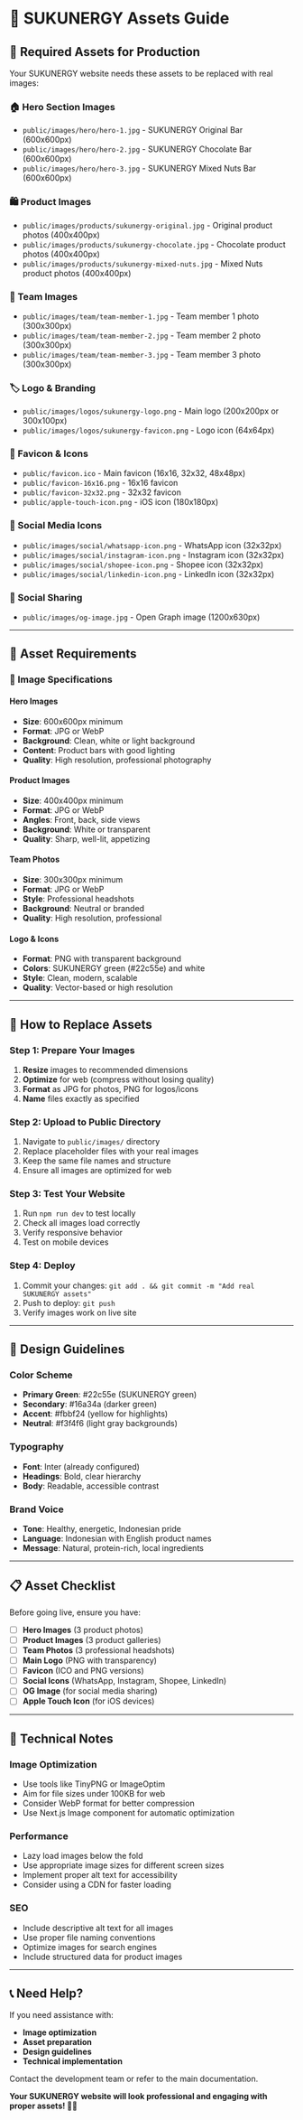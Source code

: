 # 🎨 SUKUNERGY Assets Guide

## 📁 **Required Assets for Production**

Your SUKUNERGY website needs these assets to be replaced with real images:

### **🏠 Hero Section Images**
- `public/images/hero/hero-1.jpg` - SUKUNERGY Original Bar (600x600px)
- `public/images/hero/hero-2.jpg` - SUKUNERGY Chocolate Bar (600x600px)  
- `public/images/hero/hero-3.jpg` - SUKUNERGY Mixed Nuts Bar (600x600px)

### **🛍️ Product Images**
- `public/images/products/sukunergy-original.jpg` - Original product photos (400x400px)
- `public/images/products/sukunergy-chocolate.jpg` - Chocolate product photos (400x400px)
- `public/images/products/sukunergy-mixed-nuts.jpg` - Mixed Nuts product photos (400x400px)

### **👥 Team Images**
- `public/images/team/team-member-1.jpg` - Team member 1 photo (300x300px)
- `public/images/team/team-member-2.jpg` - Team member 2 photo (300x300px)
- `public/images/team/team-member-3.jpg` - Team member 3 photo (300x300px)

### **🏷️ Logo & Branding**
- `public/images/logos/sukunergy-logo.png` - Main logo (200x200px or 300x100px)
- `public/images/logos/sukunergy-favicon.png` - Logo icon (64x64px)

### **📱 Favicon & Icons**
- `public/favicon.ico` - Main favicon (16x16, 32x32, 48x48px)
- `public/favicon-16x16.png` - 16x16 favicon
- `public/favicon-32x32.png` - 32x32 favicon
- `public/apple-touch-icon.png` - iOS icon (180x180px)

### **📱 Social Media Icons**
- `public/images/social/whatsapp-icon.png` - WhatsApp icon (32x32px)
- `public/images/social/instagram-icon.png` - Instagram icon (32x32px)
- `public/images/social/shopee-icon.png` - Shopee icon (32x32px)
- `public/images/social/linkedin-icon.png` - LinkedIn icon (32x32px)

### **📸 Social Sharing**
- `public/images/og-image.jpg` - Open Graph image (1200x630px)

---

## 🎯 **Asset Requirements**

### **📐 Image Specifications**

#### **Hero Images**
- **Size**: 600x600px minimum
- **Format**: JPG or WebP
- **Background**: Clean, white or light background
- **Content**: Product bars with good lighting
- **Quality**: High resolution, professional photography

#### **Product Images**
- **Size**: 400x400px minimum
- **Format**: JPG or WebP
- **Angles**: Front, back, side views
- **Background**: White or transparent
- **Quality**: Sharp, well-lit, appetizing

#### **Team Photos**
- **Size**: 300x300px minimum
- **Format**: JPG or WebP
- **Style**: Professional headshots
- **Background**: Neutral or branded
- **Quality**: High resolution, professional

#### **Logo & Icons**
- **Format**: PNG with transparent background
- **Colors**: SUKUNERGY green (#22c55e) and white
- **Style**: Clean, modern, scalable
- **Quality**: Vector-based or high resolution

---

## 🚀 **How to Replace Assets**

### **Step 1: Prepare Your Images**
1. **Resize** images to recommended dimensions
2. **Optimize** for web (compress without losing quality)
3. **Format** as JPG for photos, PNG for logos/icons
4. **Name** files exactly as specified

### **Step 2: Upload to Public Directory**
1. Navigate to `public/images/` directory
2. Replace placeholder files with your real images
3. Keep the same file names and structure
4. Ensure all images are optimized for web

### **Step 3: Test Your Website**
1. Run `npm run dev` to test locally
2. Check all images load correctly
3. Verify responsive behavior
4. Test on mobile devices

### **Step 4: Deploy**
1. Commit your changes: `git add . && git commit -m "Add real SUKUNERGY assets"`
2. Push to deploy: `git push`
3. Verify images work on live site

---

## 🎨 **Design Guidelines**

### **Color Scheme**
- **Primary Green**: #22c55e (SUKUNERGY green)
- **Secondary**: #16a34a (darker green)
- **Accent**: #fbbf24 (yellow for highlights)
- **Neutral**: #f3f4f6 (light gray backgrounds)

### **Typography**
- **Font**: Inter (already configured)
- **Headings**: Bold, clear hierarchy
- **Body**: Readable, accessible contrast

### **Brand Voice**
- **Tone**: Healthy, energetic, Indonesian pride
- **Language**: Indonesian with English product names
- **Message**: Natural, protein-rich, local ingredients

---

## 📋 **Asset Checklist**

Before going live, ensure you have:

- [ ] **Hero Images** (3 product photos)
- [ ] **Product Images** (3 product galleries)
- [ ] **Team Photos** (3 professional headshots)
- [ ] **Main Logo** (PNG with transparency)
- [ ] **Favicon** (ICO and PNG versions)
- [ ] **Social Icons** (WhatsApp, Instagram, Shopee, LinkedIn)
- [ ] **OG Image** (for social media sharing)
- [ ] **Apple Touch Icon** (for iOS devices)

---

## 🔧 **Technical Notes**

### **Image Optimization**
- Use tools like TinyPNG or ImageOptim
- Aim for file sizes under 100KB for web
- Consider WebP format for better compression
- Use Next.js Image component for automatic optimization

### **Performance**
- Lazy load images below the fold
- Use appropriate image sizes for different screen sizes
- Implement proper alt text for accessibility
- Consider using a CDN for faster loading

### **SEO**
- Include descriptive alt text for all images
- Use proper file naming conventions
- Optimize images for search engines
- Include structured data for product images

---

## 📞 **Need Help?**

If you need assistance with:
- **Image optimization**
- **Asset preparation**
- **Design guidelines**
- **Technical implementation**

Contact the development team or refer to the main documentation.

**Your SUKUNERGY website will look professional and engaging with proper assets! 🌱📱**
